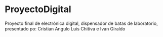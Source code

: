 # ProyectoDigital
Proyecto final de electrónica digital, dispensador de batas de laboratorio, presentado po: Cristian Angulo Luis Chitiva e Ivan Giraldo
